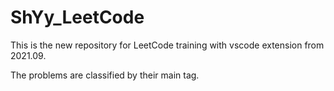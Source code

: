 # ShYy_LeetCode

This is the new repository for LeetCode training with vscode extension from 2021.09.

The problems are classified by their main tag.
